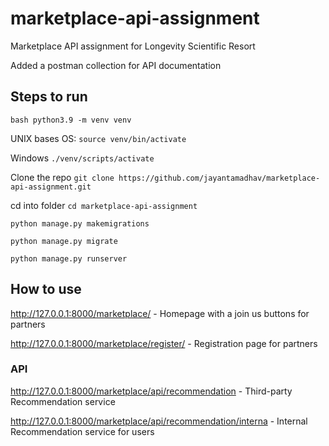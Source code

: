 # marketplace-api-assignment
Marketplace API assignment for Longevity Scientific Resort

Added a postman collection for API documentation

## Steps to run

`bash
python3.9 -m venv venv
`

UNIX bases OS: `source venv/bin/activate`

Windows `./venv/scripts/activate`

Clone the repo `git clone https://github.com/jayantamadhav/marketplace-api-assignment.git`

cd into folder `cd marketplace-api-assignment`

`python manage.py makemigrations`

`python manage.py migrate`

`python manage.py runserver`

## How to use

http://127.0.0.1:8000/marketplace/ - Homepage with a join us buttons for partners

http://127.0.0.1:8000/marketplace/register/ - Registration page for partners

### API

http://127.0.0.1:8000/marketplace/api/recommendation - Third-party Recommendation service

http://127.0.0.1:8000/marketplace/api/recommendation/interna - Internal Recommendation service for users







